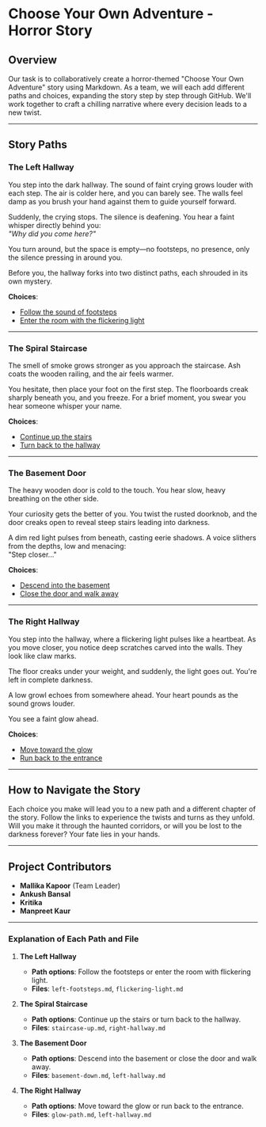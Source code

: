 # Choose Your Own Adventure - Horror Story

## Overview
Our task is to collaboratively create a horror-themed "Choose Your Own Adventure" story using Markdown. As a team, we will each add different paths and choices, expanding the story step by step through GitHub. We'll work together to craft a chilling narrative where every decision leads to a new twist.

---

## Story Paths

### **The Left Hallway**
You step into the dark hallway. The sound of faint crying grows louder with each step. The air is colder here, and you can barely see. The walls feel damp as you brush your hand against them to guide yourself forward.

Suddenly, the crying stops. The silence is deafening. You hear a faint whisper directly behind you:  
_"Why did you come here?"_

You turn around, but the space is empty—no footsteps, no presence, only the silence pressing in around you.

Before you, the hallway forks into two distinct paths, each shrouded in its own mystery.

**Choices**:  
- [Follow the sound of footsteps](follow-footsteps.md)  
- [Enter the room with the flickering light](enter-room.md)  

---

### **The Spiral Staircase**
The smell of smoke grows stronger as you approach the staircase. Ash coats the wooden railing, and the air feels warmer.

You hesitate, then place your foot on the first step. The floorboards creak sharply beneath you, and you freeze. For a brief moment, you swear you hear someone whisper your name.

**Choices**:  
- [Continue up the stairs](upstairs.md)  
- [Turn back to the hallway](hallway.md)  

---

### **The Basement Door**
The heavy wooden door is cold to the touch. You hear slow, heavy breathing on the other side.

Your curiosity gets the better of you. You twist the rusted doorknob, and the door creaks open to reveal steep stairs leading into darkness.

A dim red light pulses from beneath, casting eerie shadows. A voice slithers from the depths, low and menacing:  
"Step closer..."

**Choices**:  
- [Descend into the basement](basement.md)  
- [Close the door and walk away](walk-away.md)

---

### **The Right Hallway**
You step into the hallway, where a flickering light pulses like a heartbeat. As you move closer, you notice deep scratches carved into the walls. They look like claw marks.

The floor creaks under your weight, and suddenly, the light goes out. You're left in complete darkness.

A low growl echoes from somewhere ahead. Your heart pounds as the sound grows louder.

You see a faint glow ahead.

**Choices**:  
- [Move toward the glow](glow.md)  
- [Run back to the entrance](hallway.md)


---

## How to Navigate the Story
Each choice you make will lead you to a new path and a different chapter of the story. Follow the links to experience the twists and turns as they unfold. Will you make it through the haunted corridors, or will you be lost to the darkness forever? Your fate lies in your hands.

---

## Project Contributors
- **Mallika Kapoor** (Team Leader)
- **Ankush Bansal**
- **Kritika**
- **Manpreet Kaur**

---

### Explanation of Each Path and File

1. **The Left Hallway**  
   - **Path options**: Follow the footsteps or enter the room with flickering light.  
   - **Files**: `left-footsteps.md`, `flickering-light.md`
   
2. **The Spiral Staircase**  
   - **Path options**: Continue up the stairs or turn back to the hallway.  
   - **Files**: `staircase-up.md`, `right-hallway.md`
   
3. **The Basement Door**  
   - **Path options**: Descend into the basement or close the door and walk away.  
   - **Files**: `basement-down.md`, `left-hallway.md`
   
4. **The Right Hallway**  
   - **Path options**: Move toward the glow or run back to the entrance.  
   - **Files**: `glow-path.md`, `left-hallway.md`
